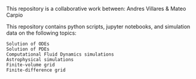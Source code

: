 This repository is a collaborative work between: Andres Villares & Mateo Carpio

This repository contains python scripts, jupyter notebooks, and simulation data on the following topics:

    Solution of ODEs
    Solution of PDEs
    Computational Fluid Dynamics simulations
    Astrophysical simulations
    Finite-volume grid
    Finite-difference grid
  

